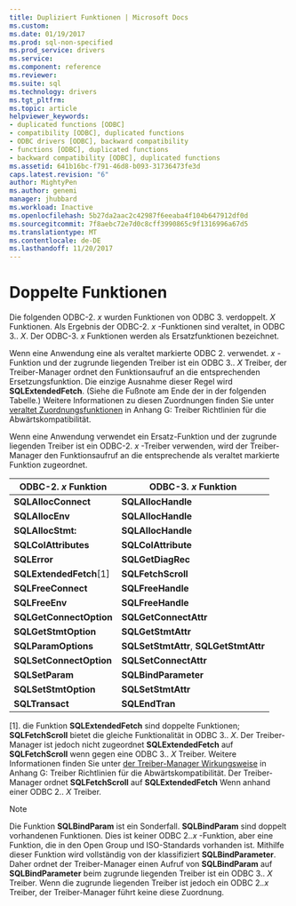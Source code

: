 ```yaml
---
title: Dupliziert Funktionen | Microsoft Docs
ms.custom: 
ms.date: 01/19/2017
ms.prod: sql-non-specified
ms.prod_service: drivers
ms.service: 
ms.component: reference
ms.reviewer: 
ms.suite: sql
ms.technology: drivers
ms.tgt_pltfrm: 
ms.topic: article
helpviewer_keywords:
- duplicated functions [ODBC]
- compatibility [ODBC], duplicated functions
- ODBC drivers [ODBC], backward compatibility
- functions [ODBC], duplicated functions
- backward compatibility [ODBC], duplicated functions
ms.assetid: 641b16bc-f791-46d8-b093-31736473fe3d
caps.latest.revision: "6"
author: MightyPen
ms.author: genemi
manager: jhubbard
ms.workload: Inactive
ms.openlocfilehash: 5b27da2aac2c42987f6eeaba4f104b647912df0d
ms.sourcegitcommit: 7f8aebc72e7d0c8cff3990865c9f1316996a67d5
ms.translationtype: MT
ms.contentlocale: de-DE
ms.lasthandoff: 11/20/2017
---
```

# <a name="duplicated-features"></a>Doppelte Funktionen
Die folgenden ODBC-2. *x* wurden Funktionen von ODBC 3. verdoppelt. *X* Funktionen. Als Ergebnis der ODBC-2. *x* -Funktionen sind veraltet, in ODBC 3.. *X*. Der ODBC-3. *x* Funktionen werden als Ersatzfunktionen bezeichnet.  
  
 Wenn eine Anwendung eine als veraltet markierte ODBC 2. verwendet. *x* -Funktion und der zugrunde liegenden Treiber ist ein ODBC 3.. *X* Treiber, der Treiber-Manager ordnet den Funktionsaufruf an die entsprechenden Ersetzungsfunktion. Die einzige Ausnahme dieser Regel wird **SQLExtendedFetch**. (Siehe die Fußnote am Ende der in der folgenden Tabelle.) Weitere Informationen zu diesen Zuordnungen finden Sie unter [veraltet Zuordnungsfunktionen](../../../odbc/reference/appendixes/mapping-deprecated-functions.md) in Anhang G: Treiber Richtlinien für die Abwärtskompatibilität.  
  
 Wenn eine Anwendung verwendet ein Ersatz-Funktion und der zugrunde liegenden Treiber ist ein ODBC-2. *x* -Treiber verwenden, wird der Treiber-Manager den Funktionsaufruf an die entsprechende als veraltet markierte Funktion zugeordnet.  
  
|ODBC-2. *x* Funktion|ODBC-3. *x* Funktion|  
|-------------------------|-------------------------|  
|**SQLAllocConnect**|**SQLAllocHandle**|  
|**SQLAllocEnv**|**SQLAllocHandle**|  
|**SQLAllocStmt:**|**SQLAllocHandle**|  
|**SQLColAttributes**|**SQLColAttribute**|  
|**SQLError**|**SQLGetDiagRec**|  
|**SQLExtendedFetch**[1]|**SQLFetchScroll**|  
|**SQLFreeConnect**|**SQLFreeHandle**|  
|**SQLFreeEnv**|**SQLFreeHandle**|  
|**SQLGetConnectOption**|**SQLGetConnectAttr**|  
|**SQLGetStmtOption**|**SQLGetStmtAttr**|  
|**SQLParamOptions**|**SQLSetStmtAttr**, **SQLGetStmtAttr**|  
|**SQLSetConnectOption**|**SQLSetConnectAttr**|  
|**SQLSetParam**|**SQLBindParameter**|  
|**SQLSetStmtOption**|**SQLSetStmtAttr**|  
|**SQLTransact**|**SQLEndTran**|  
  
 [1]. die Funktion **SQLExtendedFetch** sind doppelte Funktionen; **SQLFetchScroll** bietet die gleiche Funktionalität in ODBC 3.. *X*. Der Treiber-Manager ist jedoch nicht zugeordnet **SQLExtendedFetch** auf **SQLFetchScroll** wenn gegen eine ODBC 3.. *X* Treiber. Weitere Informationen finden Sie unter [der Treiber-Manager Wirkungsweise](../../../odbc/reference/appendixes/what-the-driver-manager-does.md) in Anhang G: Treiber Richtlinien für die Abwärtskompatibilität. Der Treiber-Manager ordnet **SQLFetchScroll** auf **SQLExtendedFetch** Wenn anhand einer ODBC 2.. *X* Treiber.  
  
> [!NOTE]  
>  Die Funktion **SQLBindParam** ist ein Sonderfall. **SQLBindParam** sind doppelt vorhandenen Funktionen. Dies ist keiner ODBC 2.*.x* -Funktion, aber eine Funktion, die in den Open Group und ISO-Standards vorhanden ist. Mithilfe dieser Funktion wird vollständig von der klassifiziert **SQLBindParameter**. Daher ordnet der Treiber-Manager einen Aufruf von **SQLBindParam** auf **SQLBindParameter** beim zugrunde liegenden Treiber ist ein ODBC 3.. *X* Treiber. Wenn die zugrunde liegenden Treiber ist jedoch ein ODBC 2.*.x* Treiber, der Treiber-Manager führt keine diese Zuordnung.
